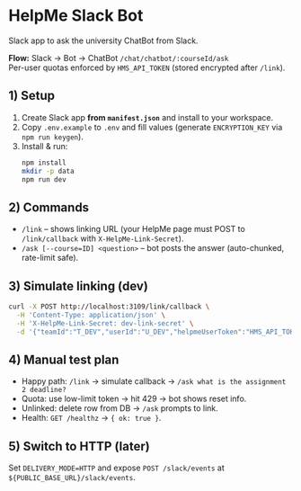 # HelpMe Slack Bot

Slack app to ask the university ChatBot from Slack.

**Flow:** Slack → Bot → ChatBot `/chat/chatbot/:courseId/ask`  
Per-user quotas enforced by `HMS_API_TOKEN` (stored encrypted after `/link`).

## 1) Setup

1. Create Slack app **from `manifest.json`** and install to your workspace.
2. Copy `.env.example` to `.env` and fill values (generate `ENCRYPTION_KEY` via `npm run keygen`).
3. Install & run:
   ```bash
   npm install
   mkdir -p data
   npm run dev
   ```

## 2) Commands

* `/link` – shows linking URL (your HelpMe page must POST to `/link/callback` with `X-HelpMe-Link-Secret`).
* `/ask [--course=ID] <question>` – bot posts the answer (auto-chunked, rate-limit safe).

## 3) Simulate linking (dev)

```bash
curl -X POST http://localhost:3109/link/callback \
  -H 'Content-Type: application/json' \
  -H 'X-HelpMe-Link-Secret: dev-link-secret' \
  -d '{"teamId":"T_DEV","userId":"U_DEV","helpmeUserToken":"HMS_API_TOKEN_FOR_TEST"}'
```

## 4) Manual test plan

* Happy path: `/link` → simulate callback → `/ask what is the assignment 2 deadline?`
* Quota: use low-limit token → hit 429 → bot shows reset info.
* Unlinked: delete row from DB → `/ask` prompts to link.
* Health: `GET /healthz` → `{ ok: true }`.

## 5) Switch to HTTP (later)

Set `DELIVERY_MODE=HTTP` and expose `POST /slack/events` at `${PUBLIC_BASE_URL}/slack/events`.